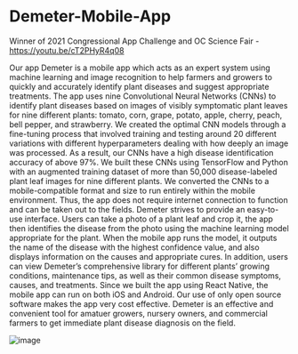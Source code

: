 # Demeter-Mobile-App
Winner of 2021 Congressional App Challenge and OC Science Fair - https://youtu.be/cT2PHyR4q08 

Our app Demeter is a mobile app which acts as an expert system using machine learning and image recognition to help farmers and growers to quickly and accurately identify plant diseases and suggest appropriate treatments. The app uses nine Convolutional Neural Networks (CNNs) to identify plant diseases based on images of visibly symptomatic plant leaves for nine different plants: tomato, corn, grape, potato, apple, cherry, peach, bell pepper, and strawberry. We created the optimal CNN models through a fine-tuning process that involved training and testing around 20 different variations with different hyperparameters dealing with how deeply an image was processed. As a result, our CNNs have a high disease identification accuracy of above 97%.
We built these CNNs using TensorFlow and Python with an augmented training dataset of more than 50,000 disease-labeled plant leaf images for nine different plants. We converted the CNNs to a mobile-compatible format and size to run entirely within the mobile environment. Thus, the app does not require internet connection to function and can be taken out to the fields. Demeter strives to provide an easy-to-use interface. Users can take a photo of a plant leaf and crop it, the app then identifies the disease from the photo using the machine learning model appropriate for the plant. When the mobile app runs the model, it outputs the name of the disease with the highest confidence value, and also displays information on the causes and appropriate cures.
In addition, users can view Demeter’s comprehensive library for different plants’ growing conditions, maintenance tips, as well as their common disease symptoms, causes, and treatments. 
Since we built the app using React Native, the mobile app can run on both iOS and Android. Our use of only open source software makes the app very cost effective. Demeter is an effective and convenient tool for amatuer growers, nursery owners, and commercial farmers to get immediate plant disease diagnosis on the field.

![image](https://github.com/MT-GoCode/Demeter-Mobile-App/assets/36799073/40723625-c1e1-4489-802e-0023aa481bab)
